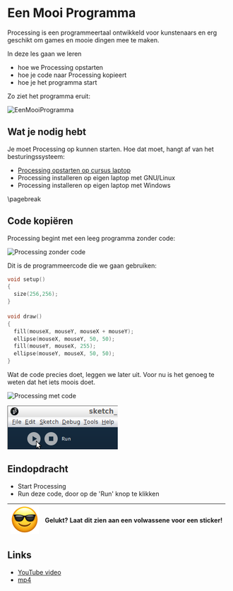 # Een Mooi Programma

Processing is een programmeertaal ontwikkeld voor kunstenaars
en erg geschikt om games en mooie dingen mee te maken.

In deze les gaan we leren 

 * hoe we Processing opstarten
 * hoe je code naar Processing kopieert
 * hoe je het programma start

Zo ziet het programma eruit:

![EenMooiProgramma](EenMooiProgramma.png)

## Wat je nodig hebt

Je moet Processing op kunnen starten. 
Hoe dat moet, hangt af van het besturingssysteem:

 * [Processing opstarten op cursus laptop](../ProcessingOpstartenOpCursusLaptop/README.md)
 * Processing installeren op eigen laptop met GNU/Linux
 * Processing installeren op eigen laptop met Windows

\pagebreak

## Code kopiëren

Processing begint met een leeg programma zonder code:

![Processing zonder code](Processing.png)

Dit is de programmeercode die we gaan gebruiken:

```c++
void setup()
{
  size(256,256);  
}

void draw() 
{
  fill(mouseX, mouseY, mouseX + mouseY);
  ellipse(mouseX, mouseY, 50, 50);  
  fill(mouseY, mouseX, 255);
  ellipse(mouseY, mouseX, 50, 50);  
}
```

Wat de code precies doet, leggen we later uit.
Voor nu is het genoeg te weten dat het iets moois doet. 

![Processing met code](ProcessingMetCode.png)

![De Run knop](ProcessingRun.png)

## Eindopdracht


 * Start Processing
 * Run deze code, door op de 'Run' knop te klikken

![Sunglasses](EmojiSunglasses.png) | Gelukt? Laat dit zien aan een volwassene voor een sticker!
:-------------:|:----------------------------------------: 

## Links

 * [YouTube video](https://www.youtube.com/watch?v=TW6fIxI-Pl4)
 * [mp4](http://www.richelbilderbeek/een_mooi_programma.mp4)
